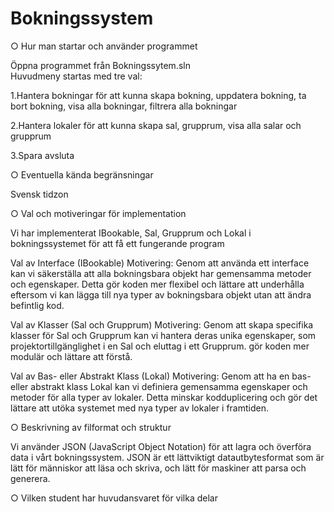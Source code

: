 # Bokningssystem

○ Hur man startar och använder programmet

  Öppna programmet från Bokningssytem.sln  
  Huvudmeny startas med tre val:

  1.Hantera bokningar för att kunna skapa bokning, uppdatera bokning, ta bort bokning, visa alla bokningar, filtrera alla bokningar
  
  2.Hantera lokaler för att kunna skapa sal, grupprum, visa alla salar och grupprum
  
  3.Spara avsluta

○ Eventuella kända begränsningar

  Svensk tidzon

○ Val och motiveringar för implementation

  Vi har implementerat IBookable, Sal, Grupprum och Lokal i bokningssystemet för att få ett fungerande program

  Val av Interface (IBookable)
  Motivering: Genom att använda ett interface kan vi säkerställa att alla bokningsbara objekt har gemensamma metoder och egenskaper. 
  Detta gör koden mer flexibel och lättare att underhålla eftersom vi kan lägga till nya typer av bokningsbara objekt utan att ändra befintlig kod.

  Val av Klasser (Sal och Grupprum)
  Motivering: Genom att skapa specifika klasser för Sal och Grupprum kan vi hantera deras unika egenskaper, som projektortillgänglighet i en Sal och eluttag i ett Grupprum. 
  gör koden mer modulär och lättare att förstå.

  Val av Bas- eller Abstrakt Klass (Lokal)
  Motivering: Genom att ha en bas- eller abstrakt klass Lokal kan vi definiera gemensamma egenskaper och metoder för alla typer av lokaler. 
  Detta minskar kodduplicering och gör det lättare att utöka systemet med nya typer av lokaler i framtiden.

○ Beskrivning av filformat och struktur

  Vi använder JSON (JavaScript Object Notation) för att lagra och överföra data i vårt bokningssystem. 
  JSON är ett lättviktigt datautbytesformat som är lätt för människor att läsa och skriva, och lätt för maskiner att parsa och generera.

○ Vilken student har huvudansvaret för vilka delar
